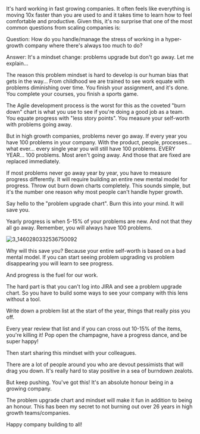 It's hard working in fast growing companies. It often feels like everything is moving 10x faster than you are used to and it takes time to learn how to feel comfortable and productive. Given this, it's no surprise that one of the most common questions from scaling companies is:

Question: How do you handle/manage the stress of working in a hyper-growth company where there's always too much to do?

Answer: It's a mindset change: problems upgrade but don't go away. Let me explain...

The reason this problem mindset is hard to develop is our human bias that gets in the way... From childhood we are trained to see work equate with problems diminishing over time. You finish your assignment, and it's done. You complete your courses, you finish a sports game.

The Agile development process is the worst for this as the coveted "burn down" chart is what you use to see if you're doing a good job as a team. You equate progress with "less story points". You measure your self-worth with problems going away.

But in high growth companies, problems never go away. If every year you have 100 problems in your company. With the product, people, processes... what ever... every single year you will still have 100 problems. EVERY YEAR... 100 problems. Most aren't going away. And those that are fixed are replaced immediately. 

If most problems never go away year by year, you have to measure progress differently. It will require building an entire new mental model for progress. Throw out burn down charts completely. This sounds simple, but it's the number one reason why most people can't handle hyper growth.

Say hello to the "problem upgrade chart". Burn this into your mind. It will save you.

Yearly progress is when 5-15% of your problems are new.  And not that they all go away. Remember, you will always have 100 problems.

![3_1460280332536750092](chapter1-assets/chart.jpg)

Why will this save you? Because your entire self-worth is based on a bad mental model. If you can start seeing problem upgrading vs problem disappearing you will learn to see progress.

And progress is the fuel for our work.

The hard part is that you can't log into JIRA and see a problem upgrade chart. So you have to build some ways to see your company with this lens without a tool. 

Write down a problem list at the start of the year, things that really piss you off.

Every year review that list and if you can cross out 10-15% of the items, you're killing it! Pop open the champagne, have a progress dance, and be super happy!

Then start sharing this mindset with your colleagues. 

There are a lot of people around you who are devout pessimists that will drag you down. It's really hard to stay positive in a sea of burndown zealots. 

But keep pushing. You've got this! It's an absolute honour being in a growing company. 

The problem upgrade chart and mindset will make it fun in addition to being an honour. This has been my secret to not burning out over 26 years in high growth teams/companies. 

Happy company building to all!